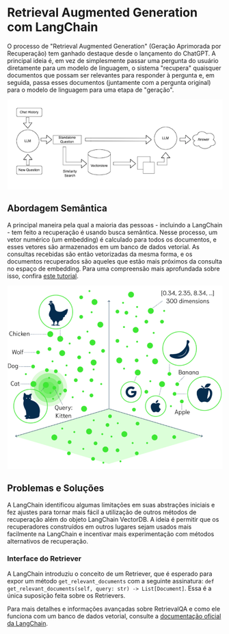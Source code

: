 # Retrieval Augmented Generation com LangChain

O processo de "Retrieval Augmented Generation" (Geração Aprimorada por Recuperação) tem ganhado destaque desde o lançamento do ChatGPT. A principal ideia é, em vez de simplesmente passar uma pergunta do usuário diretamente para um modelo de linguagem, o sistema "recupera" quaisquer documentos que possam ser relevantes para responder à pergunta e, em seguida, passa esses documentos (juntamente com a pergunta original) para o modelo de linguagem para uma etapa de "geração".

![Diagrama de etapa típica de recuperação](https://github.com/JoaoYukio/Desafio-tecnico-xp/blob/638d62f5d8abf8061c70e126f3b589f185e7bd56/docs/imgs/retrieval.png)

## Abordagem Semântica

A principal maneira pela qual a maioria das pessoas - incluindo a LangChain - tem feito a recuperação é usando busca semântica. Nesse processo, um vetor numérico (um embedding) é calculado para todos os documentos, e esses vetores são armazenados em um banco de dados vetorial. As consultas recebidas são então vetorizadas da mesma forma, e os documentos recuperados são aqueles que estão mais próximos da consulta no espaço de embedding. Para uma compreensão mais aprofundada sobre isso, confira [este tutorial](https://blog.langchain.dev/tutorial-chatgpt-over-your-data/).

![Busca Semântica](https://github.com/JoaoYukio/Desafio-tecnico-xp/blob/638d62f5d8abf8061c70e126f3b589f185e7bd56/docs/imgs/semantic_search.png)

## Problemas e Soluções

A LangChain identificou algumas limitações em suas abstrações iniciais e fez ajustes para tornar mais fácil a utilização de outros métodos de recuperação além do objeto LangChain VectorDB. A ideia é permitir que os recuperadores construídos em outros lugares sejam usados mais facilmente na LangChain e incentivar mais experimentação com métodos alternativos de recuperação.

### Interface do Retriever

A LangChain introduziu o conceito de um Retriever, que é esperado para expor um método `get_relevant_documents` com a seguinte assinatura: `def get_relevant_documents(self, query: str) -> List[Document]`. Essa é a única suposição feita sobre os Retrievers.

Para mais detalhes e informações avançadas sobre RetrievalQA e como ele funciona com um banco de dados vetorial, consulte a [documentação oficial da LangChain](https://blog.langchain.dev/retrieval/).
